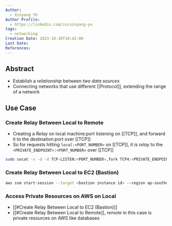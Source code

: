```yaml
---
Author:
  - Xinyang YU
Author Profile:
  - https://linkedin.com/in/xinyang-yu
tags:
  - networking
Creation Date: 2023-10-10T10:42:00
Last Date: 
References:
---
```

## Abstract
- Establish a *relationship* between *two data sources*
- Connecting networks that use different [[Protocol]], extending the range of a network

## Use Case
### Create Relay Between Local to Remote
- Creating a *Relay* on local machine:port listening on [[TCP]], and forward it to the destination:port over [[TCP]]
- So for requests hitting `local:<PORT_NUMBER>` on [[TCP]], it is *relay* to the `<PRIVATE_ENDPOINT>:<PORT_NUMBER>` over [[TCP]]
```bash
sudo socat -v -d -d TCP-LISTEN:<PORT_NUMBER>,fork TCP4:<PRIVATE_ENDPOINT>:<PORT_NUMBER>
```
### Create Relay Between Local to EC2 (Bastion)
```bash
aws ssm start-session --target <bastion instance id> --region ap-southeast-1 --document-name AWS-StartPortForwardingSession --parameters portNumber="5432",localPortNumber="5432"
```
### Access Private Resources on AWS on Local
- [[#Create Relay Between Local to EC2 (Bastion)]]
- [[#Create Relay Between Local to Remote]], *remote* in this case is private resources on AWS like databases